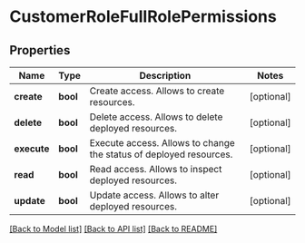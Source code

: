 # CustomerRoleFullRolePermissions

## Properties
Name | Type | Description | Notes
------------ | ------------- | ------------- | -------------
**create** | **bool** | Create access. Allows to create resources. | [optional] 
**delete** | **bool** | Delete access. Allows to delete deployed resources. | [optional] 
**execute** | **bool** | Execute access. Allows to change the status of deployed resources. | [optional] 
**read** | **bool** | Read access. Allows to inspect deployed resources. | [optional] 
**update** | **bool** | Update access. Allows to alter deployed resources. | [optional] 

[[Back to Model list]](../README.md#documentation-for-models) [[Back to API list]](../README.md#documentation-for-api-endpoints) [[Back to README]](../README.md)


